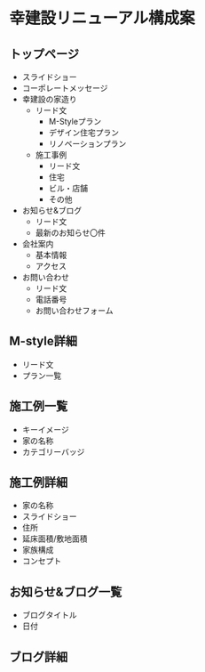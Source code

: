 
# 幸建設リニューアル構成案

## トップページ

* スライドショー
* コーポレートメッセージ
* 幸建設の家造り
  - リード文
    - M-Styleプラン
    - デザイン住宅プラン
    - リノベーションプラン
  - 施工事例
    - リード文
    - 住宅
    - ビル・店舗
    - その他
* お知らせ&ブログ
  - リード文
  - 最新のお知らせ〇件
* 会社案内
  - 基本情報
  - アクセス
* お問い合わせ
  - リード文
  - 電話番号
  - お問い合わせフォーム

## M-style詳細
* リード文
* プラン一覧

## 施工例一覧
* キーイメージ
* 家の名称
* カテゴリーバッジ

## 施工例詳細
* 家の名称
* スライドショー
* 住所
* 延床面積/敷地面積
* 家族構成
* コンセプト

## お知らせ&ブログ一覧
* ブログタイトル
* 日付

## ブログ詳細
